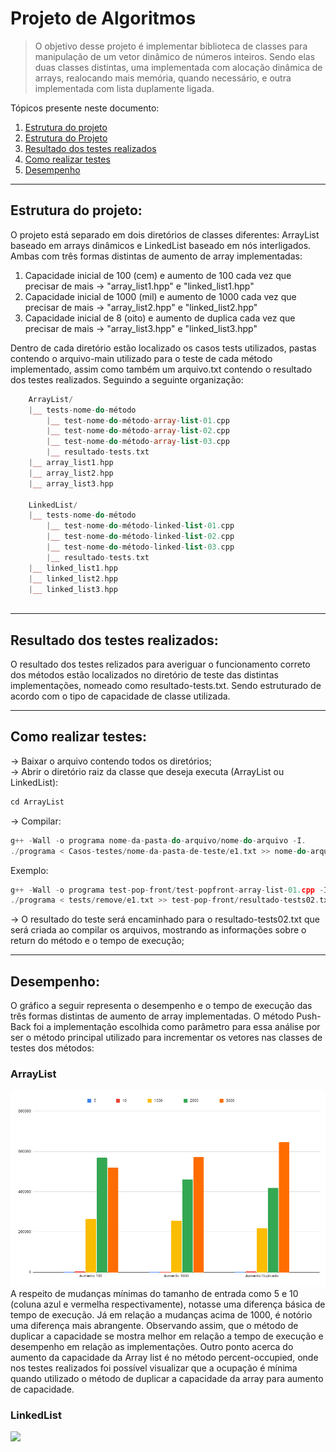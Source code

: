 # Projeto de Algoritmos
> O objetivo desse projeto é implementar biblioteca de classes para manipulação de um vetor dinâmico de números inteiros. Sendo elas duas classes distintas, uma implementada com alocação dinâmica de arrays, realocando mais memória, quando necessário, e outra implementada com lista duplamente ligada.

Tópicos presente neste documento:
 1. [Estrutura do projeto](#struct)
 2. [Estrutura do Projeto ](#struct)
 3. [Resultado dos testes realizados](#result)
 4. [Como realizar testes](#tests)
 5. [Desempenho](#performance)

*******
<div id='struct'/>  

## Estrutura do projeto:  
O projeto está separado em dois diretórios de classes diferentes: ArrayList baseado em arrays dinâmicos e LinkedList baseado em nós interligados. Ambas com três formas distintas de aumento de array implementadas:

1. Capacidade inicial de 100 (cem) e aumento de 100 cada vez que precisar de mais -> "array_list1.hpp" e "linked_list1.hpp"
2. Capacidade inicial de 1000 (mil) e aumento de 1000 cada vez que precisar de mais -> "array_list2.hpp" e "linked_list2.hpp"
3. Capacidade inicial de 8 (oito) e aumento de duplica cada vez que precisar de mais -> "array_list3.hpp" e "linked_list3.hpp"

Dentro de cada diretório estão localizado os casos tests utilizados, pastas contendo o arquivo-main utilizado para o teste de cada método implementado, assim como também um arquivo.txt contendo o resultado dos testes realizados.
Seguindo a seguinte organização:


``` php
    ArrayList/
    |__ tests-nome-do-método
        |__ test-nome-do-método-array-list-01.cpp
        |__ test-nome-do-método-array-list-02.cpp
        |__ test-nome-do-método-array-list-03.cpp
        |__ resultado-tests.txt
    |__ array_list1.hpp
    |__ array_list2.hpp
    |__ array_list3.hpp

    LinkedList/
    |__ tests-nome-do-método
        |__ test-nome-do-método-linked-list-01.cpp
        |__ test-nome-do-método-linked-list-02.cpp
        |__ test-nome-do-método-linked-list-03.cpp
        |__ resultado-tests.txt
    |__ linked_list1.hpp
    |__ linked_list2.hpp
    |__ linked_list3.hpp
  
```
*******
<div id='result'/>  

## Resultado dos testes realizados:

O resultado dos testes relizados para averiguar o funcionamento correto dos métodos estão localizados no diretório de teste das distintas implementações, nomeado como resultado-tests.txt.
Sendo estruturado de acordo com o tipo de capacidade de classe utilizada.

*******
<div id='tests'/>  

## Como realizar testes: 

-> Baixar o arquivo contendo todos os diretórios; </br>
-> Abrir o diretório raiz da classe que deseja executa (ArrayList ou LinkedList):
``` cpp
cd ArrayList
```
-> Compilar: 
``` cpp
g++ -Wall -o programa nome-da-pasta-do-arquivo/nome-do-arquivo -I.
./programa < Casos-testes/nome-da-pasta-de-teste/e1.txt >> nome-do-arquivo-que-deseja-salvar.txt 2>&1
```
Exemplo:
``` cpp
g++ -Wall -o programa test-pop-front/test-popfront-array-list-01.cpp -I.
./programa < tests/remove/e1.txt >> test-pop-front/resultado-tests02.txt 2>&1
```
-> O resultado do teste será encaminhado para o resultado-tests02.txt que será criada ao compilar os arquivos, mostrando as informações sobre o return do método e o tempo de execução;

*******
<div id='performance'/>  

## Desempenho: 
O gráfico a seguir representa o desempenho e o tempo de execução das três formas distintas de aumento de array implementadas. O método Push-Back foi a implementação escolhida como parâmetro para essa análise por ser o método principal utilizado para incrementar os vetores nas classes de testes dos métodos:

### ArrayList
<img src="grafico.png"></br>
A respeito de mudanças mínimas do tamanho de entrada como 5 e 10 (coluna azul e vermelha respectivamente), notasse uma diferença básica de tempo de execução. Já em relação a mudanças acima de 1000, é notório uma diferença mais abrangente. Observando assim, que o método de duplicar a capacidade se mostra melhor em relação a tempo de execução e desempenho em relação as implementações.
Outro ponto acerca do aumento da capacidade da Array list é no método percent-occupied, onde nos testes realizados foi possível visualizar que a ocupação é mínima quando utilizado o método de duplicar a capacidade da array para aumento de capacidade.

### LinkedList
<img src="grafico_linkedlist.png">




